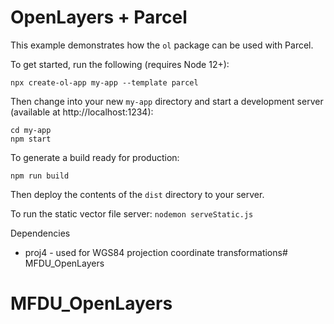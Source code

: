 # OpenLayers + Parcel

This example demonstrates how the `ol` package can be used with Parcel.

To get started, run the following (requires Node 12+):

    npx create-ol-app my-app --template parcel

Then change into your new `my-app` directory and start a development server (available at http://localhost:1234):

    cd my-app
    npm start

To generate a build ready for production:

    npm run build

Then deploy the contents of the `dist` directory to your server.


To run the static vector file server:
`nodemon serveStatic.js`

Dependencies
* proj4 - used for WGS84 projection coordinate transformations# MFDU_OpenLayers
# MFDU_OpenLayers
